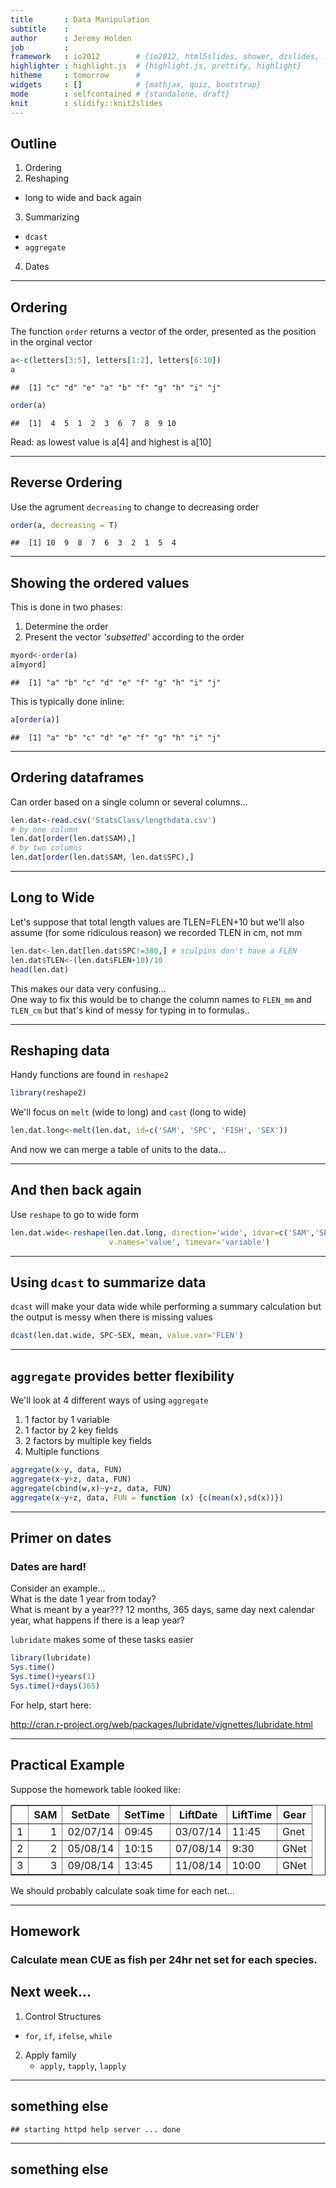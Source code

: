 ```yaml
---
title       : Data Manipulation
subtitle    : 
author      : Jeremy Holden
job         : 
framework   : io2012        # {io2012, html5slides, shower, dzslides, ...}
highlighter : highlight.js  # {highlight.js, prettify, highlight}
hitheme     : tomorrow      # 
widgets     : []            # {mathjax, quiz, bootstrap}
mode        : selfcontained # {standalone, draft}
knit        : slidify::knit2slides
---
```

## Outline
1. Ordering 
2. Reshaping
  * long to wide and back again
3. Summarizing 
  * `dcast`
  * `aggregate`
4. Dates

---
## Ordering
The function `order` returns a vector of the order, presented as the position in the orginal vector


```r
a<-c(letters[3:5], letters[1:2], letters[6:10])
a
```

```
##  [1] "c" "d" "e" "a" "b" "f" "g" "h" "i" "j"
```

```r
order(a)
```

```
##  [1]  4  5  1  2  3  6  7  8  9 10
```
Read: as lowest value is a[4] and highest is a[10]

---
## Reverse Ordering
Use the agrument `decreasing` to change to decreasing order

```r
order(a, decreasing = T)
```

```
##  [1] 10  9  8  7  6  3  2  1  5  4
```

---
## Showing the ordered values
This is done in two phases:  
1.  Determine the order  
2.  Present the vector *'subsetted'* according to the order  


```r
myord<-order(a)
a[myord]
```

```
##  [1] "a" "b" "c" "d" "e" "f" "g" "h" "i" "j"
```
This is typically done inline:

```r
a[order(a)]
```

```
##  [1] "a" "b" "c" "d" "e" "f" "g" "h" "i" "j"
```

---
## Ordering dataframes
Can order based on a single column or several columns...

```r
len.dat<-read.csv('StatsClass/lengthdata.csv')
# by one column
len.dat[order(len.dat$SAM),]
# by two columns
len.dat[order(len.dat$SAM, len.dat$SPC),]
```

---
## Long to Wide
Let's suppose that total length values are TLEN=FLEN+10 but we'll also assume (for some ridiculous reason) we recorded TLEN in cm, not mm

```r
len.dat<-len.dat[len.dat$SPC!=380,] # sculpins don't have a FLEN
len.dat$TLEN<-(len.dat$FLEN+10)/10
head(len.dat)
```
This makes our data very confusing...  
One way to fix this would be to change the column names to `FLEN_mm` and `TLEN_cm` but that's kind of messy for typing in to formulas..

---
## Reshaping data
Handy functions are found in `reshape2`

```r
library(reshape2)
```
We'll focus on `melt` (wide to long) and `cast` (long to wide)


```r
len.dat.long<-melt(len.dat, id=c('SAM', 'SPC', 'FISH', 'SEX'))
```

And now we can merge a table of units to the data...

---
## And then back again
Use `reshape` to go to wide form

```r
len.dat.wide<-reshape(len.dat.long, direction='wide', idvar=c('SAM','SPC','FISH','SEX'), 
                      v.names='value', timevar='variable')
```

---
## Using `dcast` to summarize data
`dcast` will make your data wide while performing a summary calculation but the output is messy when there is missing values

```r
dcast(len.dat.wide, SPC~SEX, mean, value.var='FLEN')
```

---
## `aggregate` provides better flexibility
We'll look at 4 different ways of using `aggregate`  

  1.   1 factor by 1 variable
  2.   1 factor by 2 key fields
  3.   2 factors by multiple key fields
  4.   Multiple functions  


```r
aggregate(x~y, data, FUN)
aggregate(x~y+z, data, FUN)
aggregate(cbind(w,x)~y+z, data, FUN)
aggregate(x~y+z, data, FUN = function (x) {c(mean(x),sd(x))})
```

---
## Primer on dates
### Dates are hard!
Consider an example...  
What is the date 1 year from today?  
What is meant by a year??? 12 months, 365 days, same day next calendar year, what happens if there is a leap year?

`lubridate` makes some of these tasks easier

```r
library(lubridate)
Sys.time()
Sys.time()+years(1)
Sys.time()+days(365)
```

For help, start here:  

http://cran.r-project.org/web/packages/lubridate/vignettes/lubridate.html

---
## Practical Example
Suppose the homework table looked like:

<!-- html table generated in R 3.1.1 by xtable 1.7-4 package -->
<!-- Mon Nov 10 10:14:28 2014 -->
<table border=1>
<tr> <th>  </th> <th> SAM </th> <th> SetDate </th> <th> SetTime </th> <th> LiftDate </th> <th> LiftTime </th> <th> Gear </th>  </tr>
  <tr> <td align="right"> 1 </td> <td align="right">   1 </td> <td> 02/07/14 </td> <td> 09:45 </td> <td> 03/07/14 </td> <td> 11:45 </td> <td> Gnet </td> </tr>
  <tr> <td align="right"> 2 </td> <td align="right">   2 </td> <td> 05/08/14 </td> <td> 10:15 </td> <td> 07/08/14 </td> <td> 9:30 </td> <td> GNet </td> </tr>
  <tr> <td align="right"> 3 </td> <td align="right">   3 </td> <td> 09/08/14 </td> <td> 13:45 </td> <td> 11/08/14 </td> <td> 10:00 </td> <td> GNet </td> </tr>
   </table>
    
We should probably calculate soak time for each net...

---
## Homework
### Calculate mean CUE as fish per 24hr net set for each species.

## Next week...
1.  Control Structures
  * `for`, `if`, `ifelse`, `while`
2.  Apply family
    * `apply`, `tapply`, `lapply`
    

---
## something else

```
## starting httpd help server ... done
```

---
## something else

